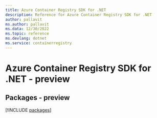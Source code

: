 ```yaml
---
title: Azure Container Registry SDK for .NET
description: Reference for Azure Container Registry SDK for .NET
author: pallavit
ms.author: pallavit
ms.data: 12/30/2022
ms.topic: reference
ms.devlang: dotnet
ms.service: containerregistry
---
```

# Azure Container Registry SDK for .NET - preview
## Packages - preview
[!INCLUDE [packages](container-registry-index.md)]